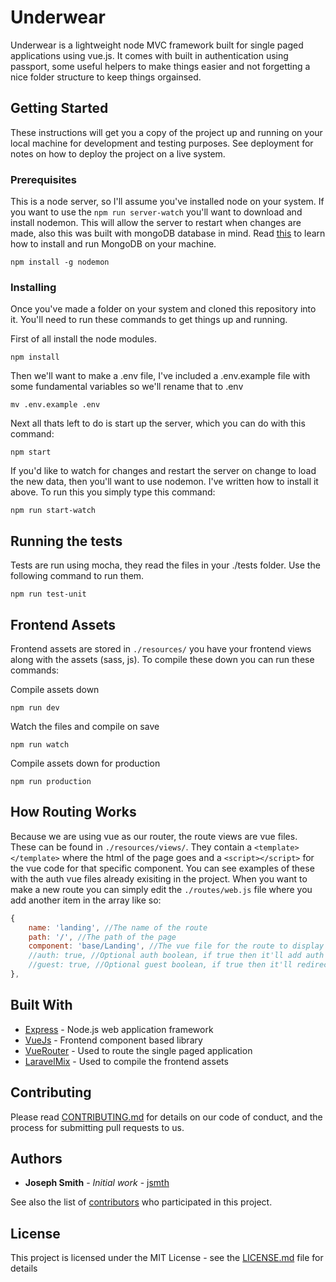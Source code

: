 # Underwear

Underwear is a lightweight node MVC framework built for single paged applications using vue.js. It comes with built in authentication using passport, some useful helpers to make things easier and not forgetting a nice folder structure to keep things orgainsed.

## Getting Started

These instructions will get you a copy of the project up and running on your local machine for development and testing purposes. See deployment for notes on how to deploy the project on a live system.

### Prerequisites

This is a node server, so I'll assume you've installed node on your system. If you want to use the `npm run server-watch` you'll want to download and install nodemon. This will allow the server to restart when changes are made, also this was built with mongoDB database in mind. Read [this](https://scotch.io/tutorials/an-introduction-to-mongodb) to learn how to install and run MongoDB on your machine.

```
npm install -g nodemon
```

### Installing

Once you've made a folder on your system and cloned this repository into it. You'll need to run these commands to get things up and running.

First of all install the node modules.

```
npm install
```

Then we'll want to make a .env file, I've included a .env.example file with some fundamental variables so we'll rename that to .env

```
mv .env.example .env
```

Next all thats left to do is start up the server, which you can do with this command:

```
npm start
```

If you'd like to watch for changes and restart the server on change to load the new data, then you'll want to use nodemon. I've written how to install it above. To run this you simply type this command:

```
npm run start-watch
```

## Running the tests

Tests are run using mocha, they read the files in your ./tests folder. Use the following command to run them.

```
npm run test-unit
```


## Frontend Assets

Frontend assets are stored in `./resources/` you have your frontend views along with the assets (sass, js). To compile these down you can run these commands:

Compile assets down

```
npm run dev
```

Watch the files and compile on save

```
npm run watch
```

Compile assets down for production

```
npm run production
```

## How Routing Works

Because we are using vue as our router, the route views are vue files. These can be found in `./resources/views/`. They contain a `<template></template>` where the html of the page goes and a `<script></script>` for the vue code for that specific component. You can see examples of these with the auth vue files already exisiting in the project. When you want to make a new route you can simply edit the `./routes/web.js` file where you add another item in the array like so:

```javascript
{
    name: 'landing', //The name of the route
    path: '/', //The path of the page
    component: 'base/Landing', //The vue file for the route to display this is a string of the file path starting from the ./resources/views/
    //auth: true, //Optional auth boolean, if true then it'll add auth middleware on the route so only logged in users can access it
    //guest: true, //Optional guest boolean, if true then it'll redirect you to the homepage route if logged in
},
```

## Built With

* [Express](https://expressjs.com/) - Node.js web application framework
* [VueJs](https://vuejs.org/) - Frontend component based library
* [VueRouter](https://router.vuejs.org/en/) - Used to route the single paged application
* [LaravelMix](https://github.com/JeffreyWay/laravel-mix) - Used to compile the frontend assets

## Contributing

Please read [CONTRIBUTING.md](https://gist.github.com/PurpleBooth/b24679402957c63ec426) for details on our code of conduct, and the process for submitting pull requests to us.


## Authors

* **Joseph Smith** - *Initial work* - [jsmth](https://jsmth.herokuapp.com/)

See also the list of [contributors](https://github.com/JosephSmith127/underwear/contributors) who participated in this project.

## License

This project is licensed under the MIT License - see the [LICENSE.md](LICENSE.md) file for details
